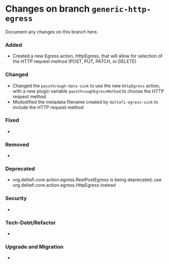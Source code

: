# Changes on branch `generic-http-egress`
Document any changes on this branch here.
### Added
- Created a new Egress action, HttpEgress, that will allow for selection of the HTTP request method (POST, PUT, PATCH, or DELETE)

### Changed
- Changed the `passthrough-data-sink` to use the new `HttpEgress` action, with a new plugin variable `passthroughEgressMethod` to choose the HTTP request method
- Mododified the metadata filename created by `deltafi-egress-sink` to include the HTTP request method

### Fixed
- 

### Removed
- 

### Deprecated
- org.deltafi.core.action.egress.RestPostEgress is being deprecated; use org.deltafi.core.action.egress.HttpEgress instead

### Security
- 

### Tech-Debt/Refactor
- 

### Upgrade and Migration
- 
